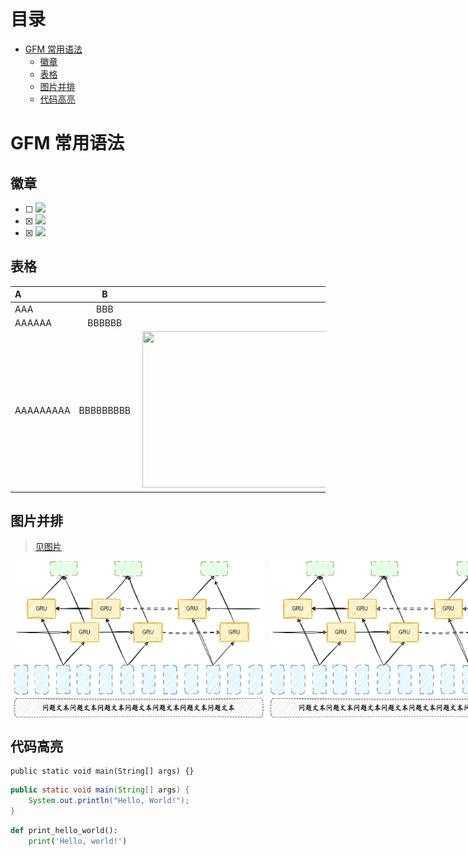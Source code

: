 # 目录
- [GFM 常用语法](#gfm-常用语法)
  - [徽章](#徽章)
  - [表格](#表格)
  - [图片并排](#图片并排)
  - [代码高亮](#代码高亮)

# GFM 常用语法

## 徽章
- [ ] <img src="https://img.shields.io/badge/GFM-文字-ff5722.svg?colorB=00CD00" />
- [x] <img src="https://img.shields.io/badge/GFM-表格-ff5722.svg?colorB=ff69b4" />
- [x] <img src="https://img.shields.io/badge/GFM-图片-ff5722.svg?colorB=FFB6C1&" />

## 表格

| A | B | C |
| :- | :-: | -: |
| AAA | BBB | CCC |
| AAAAAA | BBBBBB | CCCCCC |
| AAAAAAAAA | BBBBBBBBB | <img hspace="5px" width="400px" height="250px" src="/文件icon.ico" /> |


## 图片并排
> [见图片](/GRU模型手绘.png)
<div align="center" style="display:flex">
<img hspace="5px" width="400px" height="250px" src="/GRU模型手绘.png" />
<img hspace="5px" width="400px" height="250px" src="/GRU模型手绘.png" />
</div>

## 代码高亮
```
public static void main(String[] args) {}
```

```java
public static void main(String[] args) {
    System.out.println("Hello, World!");
}
```

```python
def print_hello_world():
    print('Hello, world!')
```
